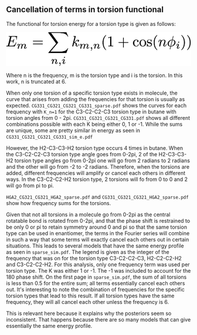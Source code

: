 ## Cancellation of terms in torsion functional

The functional for torsion energy for a torsion type is given as follows:

![](fourier_series.png?raw=true)

Where n is the frequency, m is the torsion type and i is the torsion. In this work, 
n is truncated at 6.

When only one torsion of a specific torsion type exists in molecule, the curve that
arises from adding the frequencies for that torsion is usually as expected. 
`CG331_CG321_CG321_CG331_sparse.pdf` shows the curves for each frequency with `K_n=1`
for the C3-C2-C2-C3 torsion type in butane with torsion angles from 0 - 2pi. 
`CG331_CG321_CG321_CG331.pdf` shows all different combinations possible with each K
being either 0, 1 or -1. While the sums are unique, some are pretty similar in energy as 
seen in `CG331_CG321_CG321_CG331_sim_e.pdf`

However, the H2-C3-C3-H2 torsion type occurs 4 times in butane. When the C3-C2-C2-C3
torsion type angle goes from 0-2pi, 2 of the H2-C3-C3-H2 torsion type angles go from 0-2pi 
one will go from 2 radians to 2 radians and the other will go from -2 to -2
radians. Therefore, when the torsions are added, different frequencies will amplify or
cancel each others in different ways. 
In the C3-C2-C2-H2 torsion type, 2 torsions will fo from 0 to 0 and 2 will go from pi to pi. 

`HGA2_CG321_CG321_HGA2_sparse.pdf` and `CG331_CG321_CG321_HGA2_sparse.pdf` show how 
frequency sums for the torsions. 

Given that not all torsions in a molecule go from 0-2pi as the central rotatable bond
is rotated from 0-2pi, and that the phase shift is restrained to be only 0 or pi to 
retain symmetry around 0 and pi so that the same torsion type can be used in enantiomer,
the terms in the Fourier series will combine in such a way that some terms will exactly 
cancel each others out in certain situations. This leads to several models that have the 
same energy profile as seen in `sparse_sim.pdf`. The legend is given as the integer
of the frequency that was on for the torsion type C3-C2-C2-C3, H2-C2-C2-H2 and C3-C2-C2-H2. 
For this analysis, only one frequency term was used per torsion type. The K was either 1 or -1.
The -1 was included to account for the 180 phase shift. On the first page in `sparse_sim.pdf`,
the sum of all torsions is less than 0.5 for the entire sum; all terms essentially cancel each 
others out. It's interesting to note the combination of frequencies for the specific torsion types
that lead to this result. If all torsion types have the same frequency, they will all cancel each 
other unless the frequency is 6. 

This is relevant here because it explains why the posteriors seem so inconsistent. That happens
because there are so many models that can give essentially the same energy profile.  
